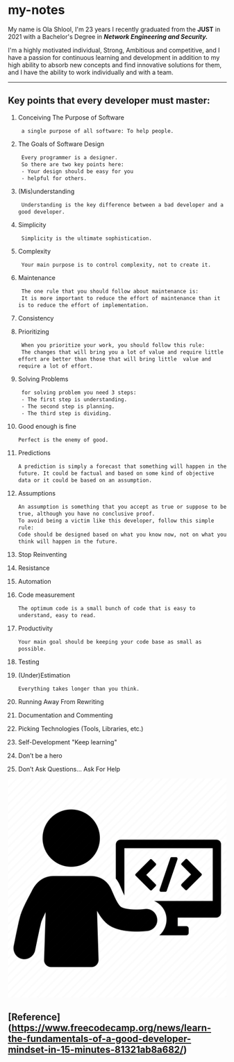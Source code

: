 # my-notes

My name is Ola Shlool, I'm 23 years I recently graduated from the **JUST** in 2021 with a Bachelor's Degree in ***Network Engineering and Security.***

I'm a highly motivated individual, Strong, Ambitious and competitive, and I have a passion for continuous learning and development in addition to my high ability to absorb new concepts and find innovative solutions for them, and I have the ability to work individually and with a team. 

---

## Key points that every developer must master:
1. Conceiving The Purpose of Software

        a single purpose of all software: To help people.
2. The Goals of Software Design

        Every programmer is a designer. 
        So there are two key points here: 
        - Your design should be easy for you 
        - helpful for others.
3. (Mis)understanding

        Understanding is the key difference between a bad developer and a good developer.
4. Simplicity

        Simplicity is the ultimate sophistication.
5. Complexity

        Your main purpose is to control complexity, not to create it.
6. Maintenance

        The one rule that you should follow about maintenance is:
        It is more important to reduce the effort of maintenance than it is to reduce the effort of implementation.
7. Consistency
8. Prioritizing

        When you prioritize your work, you should follow this rule:
        The changes that will bring you a lot of value and require little effort are better than those that will bring little  value and require a lot of effort.
9. Solving Problems
        
        for solving problem you need 3 steps:
        - The first step is understanding.
        - The second step is planning.
        - The third step is dividing.
10. Good enough is fine 

        Perfect is the enemy of good.
11. Predictions 

        A prediction is simply a forecast that something will happen in the future. It could be factual and based on some kind of objective data or it could be based on an assumption.
12. Assumptions 

        An assumption is something that you accept as true or suppose to be true, although you have no conclusive proof.
        To avoid being a victim like this developer, follow this simple rule:
        Code should be designed based on what you know now, not on what you think will happen in the future. 
13. Stop Reinventing
14. Resistance
15. Automation
16. Code measurement 

        The optimum code is a small bunch of code that is easy to understand, easy to read.
17. Productivity 

        Your main goal should be keeping your code base as small as possible.
18. Testing
19. (Under)Estimation 

        Everything takes longer than you think.
20. Running Away From Rewriting
21. Documentation and Commenting
22. Picking Technologies (Tools, Libraries, etc.)
23. Self-Development "Keep learning"
24. Don’t be a hero
25. Don’t Ask Questions… Ask For Help


![Devloper](3834074.png) 


## [Reference] (https://www.freecodecamp.org/news/learn-the-fundamentals-of-a-good-developer-mindset-in-15-minutes-81321ab8a682/)
